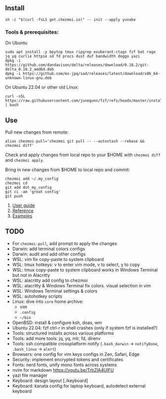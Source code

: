 ## Install

```shell
sh -c "$(curl -fsLS get.chezmoi.io)" -- init --apply yunake
```

### Tools & prerequisites:

On Ubuntu
```shell
sudo apt install -y bpytop tmux ripgrep exuberant-ctags fzf bat rage jq yq curlie httpie sd fd procs dust duf bandwidth doggo yazi
dpkg -i https://github.com/dandavison/delta/releases/download/0.18.2/git-delta_0.18.2_amd64.deb
dpkg -i https://github.com/ms-jpq/sad/releases/latest/download/x86_64-unknown-linux-gnu.deb
```

On Ubuntu 22.04 or other old Linux:
```shell
curl -sSL https://raw.githubusercontent.com/junegunn/fzf/refs/heads/master/install | bash
```

## Use

Pull new changes from remote:
```shell
alias chezmoi-pull='chezmoi git pull -- --autostash --rebase && chezmoi diff'
```

Check and apply changes from local repo to your $HOME with `chezmoi diff` and `chezmoi apply`.

Bring in new changes from $HOME to local repo and commit:
```shell
chezmoi add ~/.my_config
chezmoi cd
git add dot_my_config
git ci -am 'great config'
git push
```

1. [User guide](https://www.chezmoi.io/user-guide/command-overview/)
2. [Reference](https://www.chezmoi.io/reference/)
3. [Examples](https://www.chezmoi.io/links/dotfile-repos/)

## TODO
- For `chezmoi-pull`, add prompt to apply the changes
- Darwin: add terminal colors configs
- Darwin: audit and add other configs
- WSL: vim fix copy-paste to system clipboard
- WSL: tmux hotkeys: v to enter vim mode, v to select, y to copy
- WSL: tmux copy-paste to system clipboard works in Windows Terminal but not in Alacritty
- WSL: alacritty add config to chezmoi
- WSL: alacritty & Windows Terminal fix colors. visual selection in vim
- WSL: Windows Terminal settings & colors
- WSL: autohotkey scripts
- Linux: dive into `core` home archive:
    - vim
    - `.config`
    - `~/bin`
- OpenBSD: install & configure ksh, doas, wm
- Ubuntu 22.04: fzf ctrl-r in shell crashes (only if system fzf is installed?)
- Tools: structured installs across various platforms
- Tools: add more tools: jq, yq, mlr, fd, direnv
- Tools: ssh compatible crossplatform notify (`.bash_darwin` -> `notifyDone`, `.bash_linux` -> `alert`)
- Browsers: one config for vim keys configs in Zen, Safari, Edge
- Security: implement encrypted tokens and certificates
- Fonts: nerd fonts, unify mono fonts across systems
- nvim for markdown https://youtu.be/TrbZlA4UIFU
- yazi file manager
- Keyboard: design layout [./keyboard]
- Keyboard: kanata config for laptop keyboard, autodetect external keyboard
